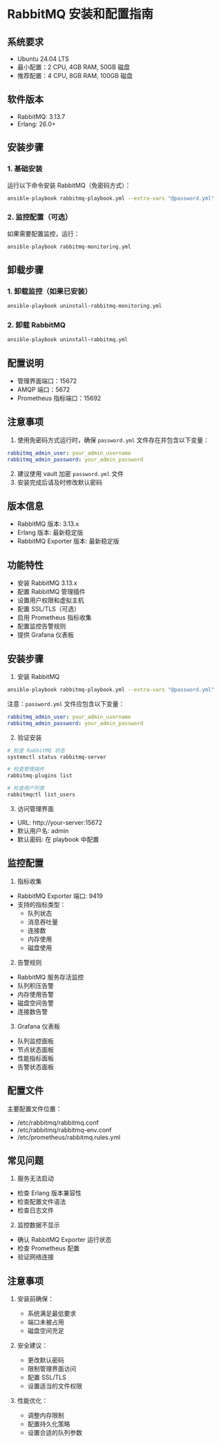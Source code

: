 # RabbitMQ 安装和配置指南

## 系统要求
- Ubuntu 24.04 LTS
- 最小配置：2 CPU, 4GB RAM, 50GB 磁盘
- 推荐配置：4 CPU, 8GB RAM, 100GB 磁盘

## 软件版本
- RabbitMQ: 3.13.7
- Erlang: 26.0+

## 安装步骤

### 1. 基础安装
运行以下命令安装 RabbitMQ（免密码方式）：
```bash
ansible-playbook rabbitmq-playbook.yml --extra-vars "@password.yml"
```

### 2. 监控配置（可选）
如果需要配置监控，运行：
```bash
ansible-playbook rabbitmq-monitoring.yml
```

## 卸载步骤

### 1. 卸载监控（如果已安装）
```bash
ansible-playbook uninstall-rabbitmq-monitoring.yml
```

### 2. 卸载 RabbitMQ
```bash
ansible-playbook uninstall-rabbitmq.yml
```

## 配置说明
- 管理界面端口：15672
- AMQP 端口：5672
- Prometheus 指标端口：15692

## 注意事项
1. 使用免密码方式运行时，确保 `password.yml` 文件存在并包含以下变量：
```yaml
rabbitmq_admin_user: your_admin_username
rabbitmq_admin_password: your_admin_password
```
2. 建议使用 vault 加密 `password.yml` 文件
3. 安装完成后请及时修改默认密码

## 版本信息
- RabbitMQ 版本: 3.13.x
- Erlang 版本: 最新稳定版
- RabbitMQ Exporter 版本: 最新稳定版

## 功能特性
- 安装 RabbitMQ 3.13.x
- 配置 RabbitMQ 管理插件
- 设置用户权限和虚拟主机
- 配置 SSL/TLS（可选）
- 启用 Prometheus 指标收集
- 配置监控告警规则
- 提供 Grafana 仪表板

## 安装步骤
1. 安装 RabbitMQ
```bash
ansible-playbook rabbitmq-playbook.yml --extra-vars "@password.yml"
```

注意：`password.yml` 文件应包含以下变量：
```yaml
rabbitmq_admin_user: your_admin_username
rabbitmq_admin_password: your_admin_password
```

2. 验证安装
```bash
# 检查 RabbitMQ 状态
systemctl status rabbitmq-server

# 检查管理插件
rabbitmq-plugins list

# 检查用户列表
rabbitmqctl list_users
```

3. 访问管理界面
- URL: http://your-server:15672
- 默认用户名: admin
- 默认密码: 在 playbook 中配置

## 监控配置
1. 指标收集
- RabbitMQ Exporter 端口: 9419
- 支持的指标类型：
  - 队列状态
  - 消息吞吐量
  - 连接数
  - 内存使用
  - 磁盘使用

2. 告警规则
- RabbitMQ 服务存活监控
- 队列积压告警
- 内存使用告警
- 磁盘空间告警
- 连接数告警

3. Grafana 仪表板
- 队列监控面板
- 节点状态面板
- 性能指标面板
- 告警状态面板

## 配置文件
主要配置文件位置：
- /etc/rabbitmq/rabbitmq.conf
- /etc/rabbitmq/rabbitmq-env.conf
- /etc/prometheus/rabbitmq.rules.yml

## 常见问题
1. 服务无法启动
- 检查 Erlang 版本兼容性
- 检查配置文件语法
- 检查日志文件

2. 监控数据不显示
- 确认 RabbitMQ Exporter 运行状态
- 检查 Prometheus 配置
- 验证网络连接

## 注意事项
1. 安装前确保：
   - 系统满足最低要求
   - 端口未被占用
   - 磁盘空间充足

2. 安全建议：
   - 更改默认密码
   - 限制管理界面访问
   - 配置 SSL/TLS
   - 设置适当的文件权限

3. 性能优化：
   - 调整内存限制
   - 配置持久化策略
   - 设置合适的队列参数 
